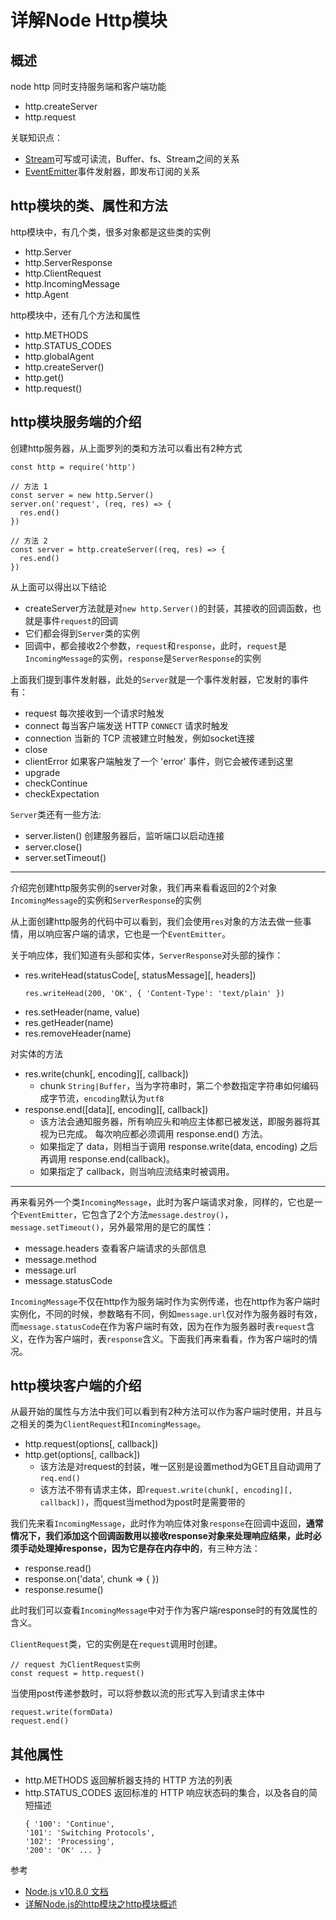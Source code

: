 # 详解Node Http模块

## 概述

node http 同时支持服务端和客户端功能
- http.createServer
- http.request

关联知识点：
- [Stream](https://itbilu.com/nodejs/core/4y3SPWbS.html)可写或可读流，Buffer、fs、Stream之间的关系
- [EventEmitter](https://itbilu.com/nodejs/core/VJE35TQm.html)事件发射器，即发布订阅的关系

## http模块的类、属性和方法

http模块中，有几个类，很多对象都是这些类的实例
- http.Server
- http.ServerResponse
- http.ClientRequest
- http.IncomingMessage
- http.Agent

http模块中，还有几个方法和属性
- http.METHODS
- http.STATUS_CODES
- http.globalAgent
- http.createServer()
- http.get()
- http.request()

## http模块服务端的介绍
创建http服务器，从上面罗列的类和方法可以看出有2种方式
```
const http = require('http')

// 方法 1
const server = new http.Server()
server.on('request', (req, res) => {
  res.end()
})

// 方法 2
const server = http.createServer((req, res) => {
  res.end()
})
```
从上面可以得出以下结论

- createServer方法就是对`new http.Server()`的封装，其接收的回调函数，也就是事件`request`的回调
- 它们都会得到`Server`类的实例
- 回调中，都会接收2个参数，`request`和`response`，此时，`request`是`IncomingMessage`的实例，`response`是`ServerResponse`的实例

上面我们提到事件发射器，此处的`Server`就是一个事件发射器，它发射的事件有：

- request  每次接收到一个请求时触发
- connect  每当客户端发送 HTTP `CONNECT` 请求时触发
- connection  当新的 TCP 流被建立时触发，例如socket连接
- close
- clientError  如果客户端触发了一个 'error' 事件，则它会被传递到这里
- upgrade
- checkContinue
- checkExpectation

`Server`类还有一些方法:
- server.listen()  创建服务器后，监听端口以启动连接
- server.close()
- server.setTimeout()
---
介绍完创建http服务实例的server对象，我们再来看看返回的2个对象`IncomingMessage`的实例和`ServerResponse`的实例

从上面创建http服务的代码中可以看到，我们会使用`res`对象的方法去做一些事情，用以响应客户端的请求，它也是一个`EventEmitter`。

关于响应体，我们知道有头部和实体，`ServerResponse`对头部的操作：
- res.writeHead(statusCode[, statusMessage][, headers])
  ```
  res.writeHead(200, 'OK', { 'Content-Type': 'text/plain' })
  ```
- res.setHeader(name, value)
- res.getHeader(name)
- res.removeHeader(name)

对实体的方法

- res.write(chunk[, encoding][, callback])
  - chunk `String|Buffer`，当为字符串时，第二个参数指定字符串如何编码成字节流，`encoding`默认为`utf8`
- response.end([data][, encoding][, callback])
  - 该方法会通知服务器，所有响应头和响应主体都已被发送，即服务器将其视为已完成。 每次响应都必须调用 response.end() 方法。
  - 如果指定了 data，则相当于调用 response.write(data, encoding) 之后再调用 response.end(callback)。
  - 如果指定了 callback，则当响应流结束时被调用。

---

再来看另外一个类`IncomingMessage`，此时为客户端请求对象，同样的，它也是一个`EventEmitter`，它包含了2个方法`message.destroy()`，`message.setTimeout()`，另外最常用的是它的属性：
- message.headers 查看客户端请求的头部信息
- message.method
- message.url
- message.statusCode

`IncomingMessage`不仅在http作为服务端时作为实例传递，也在http作为客户端时实例化，不同的时候，参数略有不同，例如`message.url`仅对作为服务器时有效，而`message.statusCode`在作为客户端时有效，因为在作为服务器时表`request`含义，在作为客户端时，表`response`含义。下面我们再来看看，作为客户端时的情况。

## http模块客户端的介绍
从最开始的属性与方法中我们可以看到有2种方法可以作为客户端时使用，并且与之相关的类为`ClientRequest`和`IncomingMessage`。
- http.request(options[, callback])
- http.get(options[, callback])
  - 该方法是对request的封装，唯一区别是设置method为GET且自动调用了`req.end()`
  - 该方法不带有请求主体，即`request.write(chunk[, encoding][, callback])`，而quest当method为post时是需要带的

我们先来看`IncomingMessage`，此时作为响应体对象`response`在回调中返回，**通常情况下，我们添加这个回调函数用以接收response对象来处理响应结果，此时必须手动处理掉response，因为它是存在内存中的**，有三种方法：

- response.read()
- response.on('data', chunk => {  })
- response.resume()

此时我们可以查看`IncomingMessage`中对于作为客户端response时的有效属性的含义。

`ClientRequest`类，它的实例是在`request`调用时创建。
```
// request 为ClientRequest实例
const request = http.request() 
```
当使用post传递参数时，可以将参数以流的形式写入到请求主体中
```
request.write(formData)
request.end()
```
## 其他属性
- http.METHODS 返回解析器支持的 HTTP 方法的列表
- http.STATUS_CODES 返回标准的 HTTP 响应状态码的集合，以及各自的简短描述
  ```
  { '100': 'Continue',
  '101': 'Switching Protocols',
  '102': 'Processing',
  '200': 'OK' ... }
  ```

参考
- [Node.js v10.8.0 文档](http://nodejs.cn/api/)
- [详解Node.js的http模块之http模块概述](https://itbilu.com/nodejs/core/N1okQ7Eh.html)
